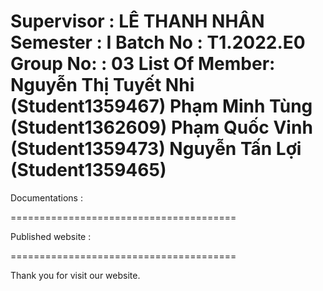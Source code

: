 Supervisor : LÊ THANH NHÂN
Semester : I
Batch No : T1.2022.E0
Group No: : 03
List Of Member:
Nguyễn Thị Tuyết Nhi (Student1359467)
Phạm Minh Tùng (Student1362609)
Phạm Quốc Vinh (Student1359473)
Nguyễn Tấn Lợi (Student1359465)
=======================================

Documentations : 

=======================================

Published website : 

=======================================

Thank you for visit our website.

